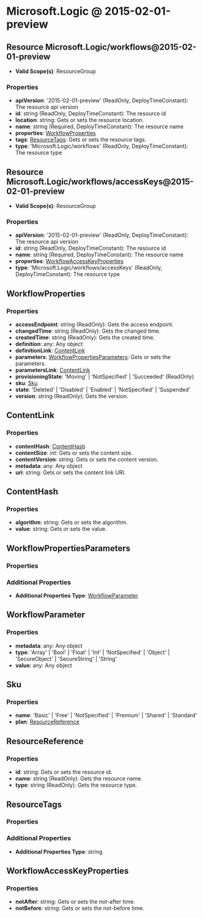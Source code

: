# Microsoft.Logic @ 2015-02-01-preview

## Resource Microsoft.Logic/workflows@2015-02-01-preview
* **Valid Scope(s)**: ResourceGroup
### Properties
* **apiVersion**: '2015-02-01-preview' (ReadOnly, DeployTimeConstant): The resource api version
* **id**: string (ReadOnly, DeployTimeConstant): The resource id
* **location**: string: Gets or sets the resource location.
* **name**: string (Required, DeployTimeConstant): The resource name
* **properties**: [WorkflowProperties](#workflowproperties)
* **tags**: [ResourceTags](#resourcetags): Gets or sets the resource tags.
* **type**: 'Microsoft.Logic/workflows' (ReadOnly, DeployTimeConstant): The resource type

## Resource Microsoft.Logic/workflows/accessKeys@2015-02-01-preview
* **Valid Scope(s)**: ResourceGroup
### Properties
* **apiVersion**: '2015-02-01-preview' (ReadOnly, DeployTimeConstant): The resource api version
* **id**: string (ReadOnly, DeployTimeConstant): The resource id
* **name**: string (Required, DeployTimeConstant): The resource name
* **properties**: [WorkflowAccessKeyProperties](#workflowaccesskeyproperties)
* **type**: 'Microsoft.Logic/workflows/accessKeys' (ReadOnly, DeployTimeConstant): The resource type

## WorkflowProperties
### Properties
* **accessEndpoint**: string (ReadOnly): Gets the access endpoint.
* **changedTime**: string (ReadOnly): Gets the changed time.
* **createdTime**: string (ReadOnly): Gets the created time.
* **definition**: any: Any object
* **definitionLink**: [ContentLink](#contentlink)
* **parameters**: [WorkflowPropertiesParameters](#workflowpropertiesparameters): Gets or sets the parameters.
* **parametersLink**: [ContentLink](#contentlink)
* **provisioningState**: 'Moving' | 'NotSpecified' | 'Succeeded' (ReadOnly)
* **sku**: [Sku](#sku)
* **state**: 'Deleted' | 'Disabled' | 'Enabled' | 'NotSpecified' | 'Suspended'
* **version**: string (ReadOnly): Gets the version.

## ContentLink
### Properties
* **contentHash**: [ContentHash](#contenthash)
* **contentSize**: int: Gets or sets the content size.
* **contentVersion**: string: Gets or sets the content version.
* **metadata**: any: Any object
* **uri**: string: Gets or sets the content link URI.

## ContentHash
### Properties
* **algorithm**: string: Gets or sets the algorithm.
* **value**: string: Gets or sets the value.

## WorkflowPropertiesParameters
### Properties
### Additional Properties
* **Additional Properties Type**: [WorkflowParameter](#workflowparameter)

## WorkflowParameter
### Properties
* **metadata**: any: Any object
* **type**: 'Array' | 'Bool' | 'Float' | 'Int' | 'NotSpecified' | 'Object' | 'SecureObject' | 'SecureString' | 'String'
* **value**: any: Any object

## Sku
### Properties
* **name**: 'Basic' | 'Free' | 'NotSpecified' | 'Premium' | 'Shared' | 'Standard'
* **plan**: [ResourceReference](#resourcereference)

## ResourceReference
### Properties
* **id**: string: Gets or sets the resource id.
* **name**: string (ReadOnly): Gets the resource name.
* **type**: string (ReadOnly): Gets the resource type.

## ResourceTags
### Properties
### Additional Properties
* **Additional Properties Type**: string

## WorkflowAccessKeyProperties
### Properties
* **notAfter**: string: Gets or sets the not-after time.
* **notBefore**: string: Gets or sets the not-before time.

